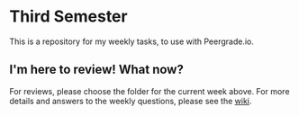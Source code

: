 # Third Semester

This is a repository for my weekly tasks, to use with Peergrade.io.

## I'm here to review! What now?
For reviews, please choose the folder for the current week above.
For more details and answers to the weekly questions, please see the [wiki](https://github.com/Runi-VN/3rdsemester/wiki/).
